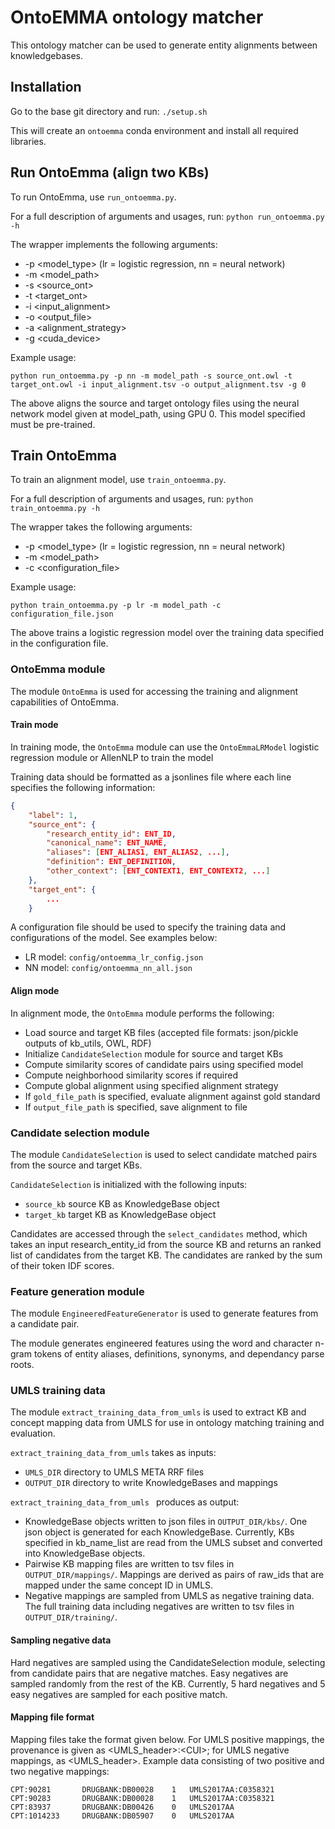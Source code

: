 
# OntoEMMA ontology matcher

This ontology matcher can be used to generate entity alignments between knowledgebases.

## Installation

Go to the base git directory and run: `./setup.sh`

This will create an `ontoemma` conda environment and install all required libraries.

## Run OntoEmma (align two KBs)
To run OntoEmma, use `run_ontoemma.py`. 

For a full description of arguments and usages, run: `python run_ontoemma.py -h`

The wrapper implements the following arguments:

- -p \<model_type> (lr = logistic regression, nn = neural network)
- -m \<model_path>
- -s \<source_ont> 
- -t \<target_ont>
- -i \<input_alignment>
- -o \<output_file>
- -a \<alignment_strategy>
- -g \<cuda_device>

Example usage: 

`python run_ontoemma.py -p nn -m model_path -s source_ont.owl -t target_ont.owl -i input_alignment.tsv -o output_alignment.tsv -g 0`

The above aligns the source and target ontology files using the neural network model given at model_path, using GPU 0. This model specified must be pre-trained.

## Train OntoEmma
To train an alignment model, use `train_ontoemma.py`. 

For a full description of arguments and usages, run: `python train_ontoemma.py -h`

The wrapper takes the following arguments:

- -p \<model_type> (lr = logistic regression, nn = neural network)
- -m \<model_path>
- -c \<configuration_file>

Example usage:

`python train_ontoemma.py -p lr -m model_path -c configuration_file.json`

The above trains a logistic regression model over the training data specified in the configuration file.

### OntoEmma module
The module `OntoEmma` is used for accessing the training and alignment capabilities of OntoEmma.

#### Train mode
In training mode, the `OntoEmma` module can use the `OntoEmmaLRModel` logistic regression module or AllenNLP to train the model

Training data should be formatted as a jsonlines file where each line specifies the following information:

```json
{
	"label": 1,
	"source_ent": {
		"research_entity_id": ENT_ID,
		"canonical_name": ENT_NAME,
		"aliases": [ENT_ALIAS1, ENT_ALIAS2, ...],
		"definition": ENT_DEFINITION,
		"other_context": [ENT_CONTEXT1, ENT_CONTEXT2, ...]
	},
	"target_ent": {
		...
	}
```

A configuration file should be used to specify the training data and configurations of the model. See examples below:

- LR model: `config/ontoemma_lr_config.json`
- NN model: `config/ontoemma_nn_all.json`

#### Align mode
In alignment mode, the `OntoEmma` module performs the following:

- Load source and target KB files (accepted file formats: json/pickle outputs of kb_utils, OWL, RDF)
- Initialize `CandidateSelection` module for source and target KBs
- Compute similarity scores of candidate pairs using specified model
- Compute neighborhood similarity scores if required
- Compute global alignment using specified alignment strategy
- If `gold_file_path` is specified, evaluate alignment against gold standard
- If `output_file_path` is specified, save alignment to file

### Candidate selection module
The module `CandidateSelection` is used to select candidate matched pairs from the source and target KBs.

`CandidateSelection` is initialized with the following inputs:

- `source_kb` source KB as KnowledgeBase object
- `target_kb` target KB as KnowledgeBase object

Candidates are accessed through the `select_candidates` method, which takes an input research_entity_id from the source KB and returns an ranked list of candidates from the target KB. The candidates are ranked by the sum of their token IDF scores.

### Feature generation module
The module `EngineeredFeatureGenerator` is used to generate features from a candidate pair.

The module generates engineered features using the word and character n-gram tokens of entity aliases, definitions, synonyms, and dependancy parse roots. 

### UMLS training data
The module `extract_training_data_from_umls` is used to extract KB and concept mapping data from UMLS for use in ontology matching training and evaluation.

`extract_training_data_from_umls` takes as inputs:

- `UMLS_DIR` directory to UMLS META RRF files
- `OUTPUT_DIR` directory to write KnowledgeBases and mappings

`extract_training_data_from_umls ` produces as output:

- KnowledgeBase objects written to json files in `OUTPUT_DIR/kbs/`. One json object is generated for each KnowledgeBase. Currently, KBs specified in kb_name_list are read from the UMLS subset and converted into KnowledgeBase objects.
- Pairwise KB mapping files are written to tsv files in `OUTPUT_DIR/mappings/`. Mappings are derived as pairs of raw_ids that are mapped under the same concept ID in UMLS.
- Negative mappings are sampled from UMLS as negative training data. The full training data including negatives are written to tsv files in `OUTPUT_DIR/training/`.

#### Sampling negative data

Hard negatives are sampled using the CandidateSelection module, selecting from candidate pairs that are negative matches. Easy negatives are sampled randomly from the rest of the KB. Currently, 5 hard negatives and 5 easy negatives are sampled for each positive match.

#### Mapping file format

Mapping files take the format given below. For UMLS positive mappings, the provenance is given as \<UMLS\_header\>:\<CUI\>; for UMLS negative mappings, as \<UMLS\_header\>. Example data consisting of two positive and two negative mappings:

```
CPT:90281		DRUGBANK:DB00028	1	UMLS2017AA:C0358321
CPT:90283		DRUGBANK:DB00028	1	UMLS2017AA:C0358321
CPT:83937		DRUGBANK:DB00426	0	UMLS2017AA
CPT:1014233		DRUGBANK:DB05907	0	UMLS2017AA
```
